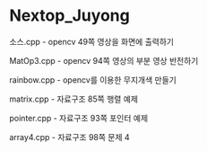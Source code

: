 # Nextop_Juyong

소스.cpp - opencv 49쪽 영상을 화면에 출력하기

MatOp3.cpp - opencv 94쪽 영상의 부분 영상 반전하기

rainbow.cpp - opencv를 이용한 무지개색 만들기

matrix.cpp - 자료구조 85쪽 행렬 예제

pointer.cpp - 자료구조 93쪽 포인터 예제

array4.cpp - 자료구조 98쪽 문제 4
